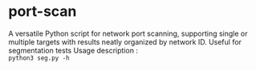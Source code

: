 # port-scan
A versatile Python script for network port scanning, supporting single or multiple targets with results neatly organized by network ID.  Useful for segmentation tests
Usage description :  
`python3 seg.py -h`
